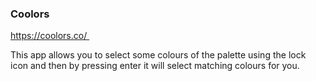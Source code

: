 


### Coolors
https://coolors.co/ 

This app allows you to select some colours of the palette using the lock icon and then by pressing enter it will select matching colours for you.


